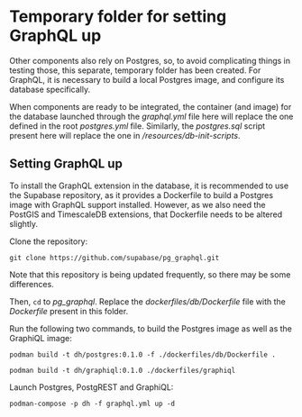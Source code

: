 # Temporary folder for setting GraphQL up
Other components also rely on Postgres, so, to avoid complicating things in testing those, this separate, temporary folder has been created. For GraphQL, it is necessary to build a local Postgres image, and configure its database specifically.

When components are ready to be integrated, the container (and image) for the database launched through the *graphql.yml* file here will replace the one defined in the root *postgres.yml* file. Similarly, the *postgres.sql* script present here will replace the one in */resources/db-init-scripts*.

## Setting GraphQL up

To install the GraphQL extension in the database, it is recommended to use the Supabase repository, as it provides a Dockerfile to build a Postgres image with GraphQL support installed. However, as we also need the PostGIS and TimescaleDB extensions, that Dockerfile needs to be altered slightly.

Clone the repository:
```shell
git clone https://github.com/supabase/pg_graphql.git
```

Note that this repository is being updated frequently, so there may be some differences.

Then, `cd` to *pg_graphql*. Replace the *dockerfiles/db/Dockerfile* file with the *Dockerfile* present in this folder.

Run the following two commands, to build the Postgres image as well as the GraphiQL image:
```shell
podman build -t dh/postgres:0.1.0 -f ./dockerfiles/db/Dockerfile .

podman build -t dh/graphiql:0.1.0 ./dockerfiles/graphiql
```

Launch Postgres, PostgREST and GraphiQL:
```shell
podman-compose -p dh -f graphql.yml up -d
```
